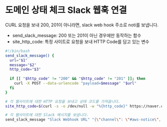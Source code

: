 # 도메인 상태 체크 Slack 웹훅 연결

CURL 요청을 보내 200, 201이 아니라면, slack web hook 주소로 noti를 보냅니다.

- send_slack_message: 200 또는 201이 아닌 경우에만 동작하는 함수
- site_http_code: 특정 사이트로 요청을 보내 HTTP Code를 담고 있는 변수

```bash
#!/bin/bash
send_slack_message() {
  url="$1"
  message="$2"
  http_code="$3"
  
  if [[ "$http_code" != "200" && "$http_code" != "201" ]]; then
    curl -X POST --data-urlencode "payload=$message" "$url"
  fi
}

# 각 웹사이트에 대한 HTTP 요청을 보내고 상태 코드를 가져옵니다.
site_http_code=$(curl -s -o /dev/null -w "%{http_code}" https://naver.com/)

# 각 웹사이트에 대한 Slack 메시지를 보냅니다.
send_slack_message "Slack Webhook URL" "{\"channel\": \"#aws-notice\", \"username\": \"webhookbot\", \"text\": \"[TEST]https://naver.com : [HTTP Code]$site_http_code\", \"icon_emoji\": \"::smile_cat\"}" $site_http_code
```